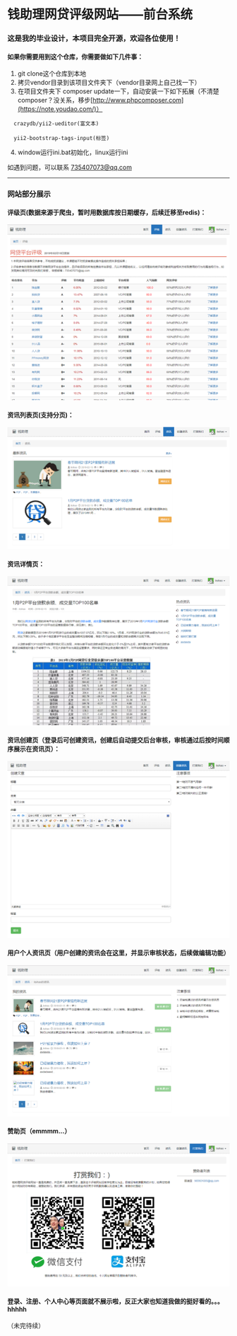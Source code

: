 # 钱助理网贷评级网站——前台系统
### 这是我的毕业设计，本项目完全开源，欢迎各位使用！
#### 如果你需要用到这个仓库，你需要做如下几件事：
1. git clone这个仓库到本地
2. 拷贝vendor目录到该项目文件夹下（vendor目录网上自己找一下）
3. 在项目文件夹下 composer update一下，自动安装一下如下拓展（不清楚composer？没关系，移步[http://www.phpcomposer.com](https://note.youdao.com/)）

```
  crazydb/yii2-ueditor(富文本)

  yii2-bootstrap-tags-input(标签)
```

4. window运行ini.bat初始化，linux运行ini

如遇到问题，可以联系 735407073@qq.com 

---


### 网站部分展示
#### 评级页(数据来源于爬虫，暂时用数据库按日期缓存，后续迁移至redis)：
![123](https://raw.githubusercontent.com/Qianzhuli/qianzhuli/master/readme_images/123.png)

#### 资讯列表页(支持分页)：
![fs](https://raw.githubusercontent.com/Qianzhuli/qianzhuli/master/readme_images/fs.png)

#### 资讯详情页：
![xiangqing](https://raw.githubusercontent.com/Qianzhuli/qianzhuli/master/readme_images/xiangqing.png)

#### 资讯创建页（登录后可创建资讯，创建后自动提交后台审核，审核通过后按时间顺序展示在资讯页）：
![xx](https://raw.githubusercontent.com/Qianzhuli/qianzhuli/master/readme_images/xx.png)

#### 用户个人资讯页（用户创建的资讯会在这里，并显示审核状态，后续做编辑功能）
![mine](https://raw.githubusercontent.com/Qianzhuli/qianzhuli/master/readme_images/mine.png)

#### 赞助页（emmmm...）
![dashang](https://raw.githubusercontent.com/Qianzhuli/qianzhuli/master/readme_images/dashang.png)

#### 登录、注册、个人中心等页面就不展示啦，反正大家也知道我做的挺好看的。。。hhhhh
（未完待续）